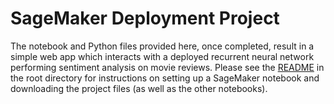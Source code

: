 # SageMaker Deployment Project

The notebook and Python files provided here, once completed, result in a simple web app which interacts with a deployed recurrent neural network performing sentiment analysis on movie reviews. 
Please see the [README](https://github.com/udacity/sagemaker-deployment/tree/master/README.md) in the root directory for instructions on setting up a SageMaker notebook and downloading the project files (as well as the other notebooks).
